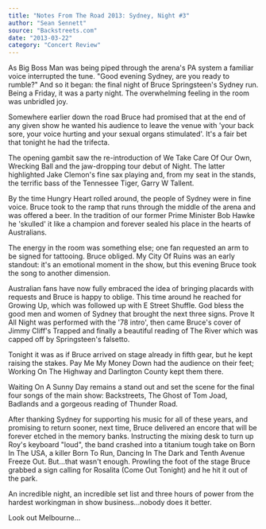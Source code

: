 ```yaml
---
title: "Notes From The Road 2013: Sydney, Night #3"
author: "Sean Sennett"
source: "Backstreets.com"
date: "2013-03-22"
category: "Concert Review"
---
```


As Big Boss Man was being piped through the arena's PA system a familiar voice interrupted the tune. "Good evening Sydney, are you ready to rumble?" And so it began: the final night of Bruce Springsteen's Sydney run. Being a Friday, it was a party night. The overwhelming feeling in the room was unbridled joy.

Somewhere earlier down the road Bruce had promised that at the end of any given show he wanted his audience to leave the venue with 'your back sore, your voice hurting and your sexual organs stimulated'. It's a fair bet that tonight he had the trifecta.

The opening gambit saw the re-introduction of We Take Care Of Our Own, Wrecking Ball and the jaw-dropping tour debut of Night. The latter highlighted Jake Clemon's fine sax playing and, from my seat in the stands, the terrific bass of the Tennessee Tiger, Garry W Tallent.

By the time Hungry Heart rolled around, the people of Sydney were in fine voice. Bruce took to the ramp that runs through the middle of the arena and was offered a beer. In the tradition of our former Prime Minister Bob Hawke he 'skulled' it like a champion and forever sealed his place in the hearts of Australians.

The energy in the room was something else; one fan requested an arm to be signed for tattooing. Bruce obliged. My City Of Ruins was an early standout: it's an emotional moment in the show, but this evening Bruce took the song to another dimension.

Australian fans have now fully embraced the idea of bringing placards with requests and Bruce is happy to oblige. This time around he reached for Growing Up, which was followed up with E Street Shuffle. God bless the good men and women of Sydney that brought the next three signs. Prove It All Night was performed with the '78 intro', then came Bruce's cover of Jimmy Cliff's Trapped and finally a beautiful reading of The River which was capped off by Springsteen's falsetto.

Tonight it was as if Bruce arrived on stage already in fifth gear, but he kept raising the stakes. Pay Me My Money Down had the audience on their feet; Working On The Highway and Darlington County kept them there.

Waiting On A Sunny Day remains a stand out and set the scene for the final four songs of the main show: Backstreets, The Ghost of Tom Joad, Badlands and a gorgeous reading of Thunder Road.

After thanking Sydney for supporting his music for all of these years, and promising to return sooner, next time, Bruce delivered an encore that will be forever etched in the memory banks. Instructing the mixing desk to turn up Roy's keyboard "loud", the band crashed into a titanium tough take on Born In The USA, a killer Born To Run, Dancing In The Dark and Tenth Avenue Freeze Out. But...that wasn't enough. Prowling the foot of the stage Bruce grabbed a sign calling for Rosalita (Come Out Tonight) and he hit it out of the park.

An incredible night, an incredible set list and three hours of power from the hardest workingman in show business...nobody does it better.

Look out Melbourne...
